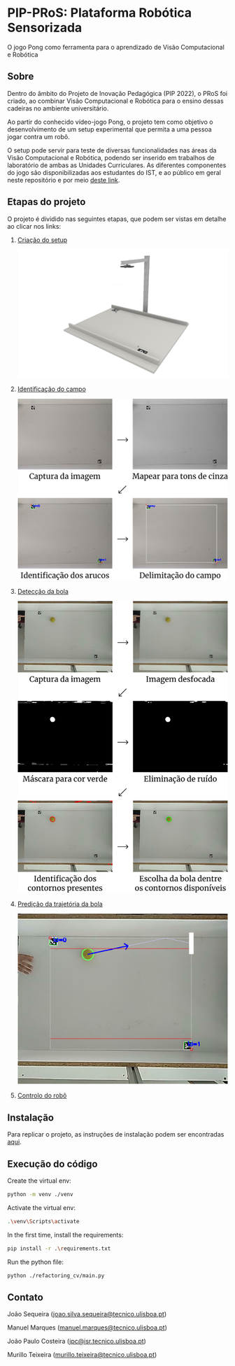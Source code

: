 # PIP-PRoS: Plataforma Robótica Sensorizada

O jogo Pong como ferramenta para o aprendizado de Visão Computacional e Robótica


## Sobre
Dentro do âmbito do Projeto de Inovação Pedagógica (PIP 2022), o PRoS foi criado, ao combinar Visão Computacional e Robótica para o ensino dessas cadeiras no ambiente universitário.

Ao partir do conhecido vídeo-jogo Pong, o projeto tem como objetivo o desenvolvimento de um setup experimental que permita a uma pessoa jogar contra um robô.

O setup pode servir para teste de diversas funcionalidades nas áreas da Visão Computacional e Robótica, podendo ser inserido em trabalhos de laboratório de ambas as Unidades Curriculares. As diferentes componentes do jogo são disponibilizadas aos estudantes do IST, e ao público em geral neste repositório e por meio [deste link](https://sites.google.com/tecnico.ulisboa.pt/pip-pros/home).


## Etapas do projeto

O projeto é dividido nas seguintes etapas, que podem ser vistas em detalhe ao clicar nos links:

1. [Criação do setup](https://sites.google.com/tecnico.ulisboa.pt/pip-pros/etapas/setup-sugerido)

    ![Setup](./assets/images/setup.png)

1. [Identificação do campo](https://sites.google.com/tecnico.ulisboa.pt/pip-pros/etapas/identifica%C3%A7%C3%A3o-do-campo)

    ![Identificação do campo](./assets/images/campo.png)

1. [Detecção da bola](https://sites.google.com/tecnico.ulisboa.pt/pip-pros/etapas/detec%C3%A7%C3%A3o-da-bola)

    ![Detecção da bola](./assets/images/bola.png)

1. [Predição da trajetória da bola](https://sites.google.com/tecnico.ulisboa.pt/pip-pros/etapas/predi%C3%A7%C3%A3o-da-trajet%C3%B3ria)

    ![Predição da trajetória](./assets/images/prediction.png)

1. [Controlo do robô](https://sites.google.com/tecnico.ulisboa.pt/pip-pros/etapas/controlo-do-rob%C3%B4)

## Instalação

Para replicar o projeto, as instruções de instalação podem ser encontradas [aqui](https://sites.google.com/tecnico.ulisboa.pt/pip-pros/instala%C3%A7%C3%A3o-e-personaliza%C3%A7%C3%A3o).

## Execução do código

Create the virtual env:

``` bash
python -m venv ./venv
```

Activate the virtual env:
``` bash
.\venv\Scripts\activate
```

In the first time, install the requirements:
``` bash
pip install -r .\requirements.txt
```

Run the python file:
``` bash
python ./refactoring_cv/main.py
```


## Contato

João Sequeira (joao.silva.sequeira@tecnico.ulisboa.pt)

Manuel Marques (manuel.marques@tecnico.ulisboa.pt)

João Paulo Costeira (jpc@isr.tecnico.ulisboa.pt)

Murillo Teixeira (murillo.teixeira@tecnico.ulisboa.pt)